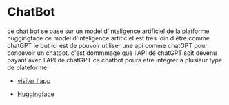 # ChatBot 

ce chat bot se base sur un model d'inteligence artificiel de la 
platforme huggingface ce model d'inteligence artificiel est tres loin d'être comme chatGPT 
le but ici est de pouvoir utiliser une api comme chatGPT pour concevoir
un chatbot. c'est dommmage que l'API de chatGPT soit devenu payant
avec l'API de chatGPT ce chatbot poura etre integrer a plusieur type de plateforme

- [visiter l'app](https://chap-bot.vercel.app/)

- [Huggingface](https://huggingface.co/)
